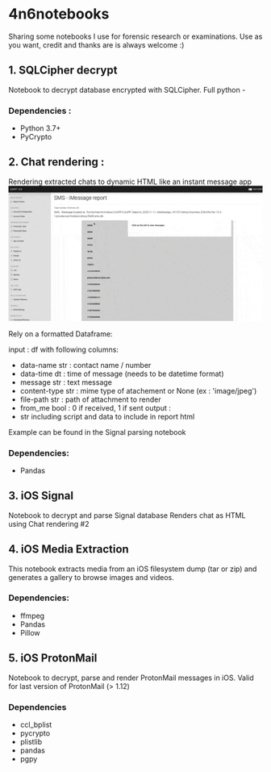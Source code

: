 # 4n6notebooks
Sharing some notebooks I use for forensic research or examinations.
Use as you want, credit and thanks are is always welcome :)

## 1. SQLCipher decrypt
Notebook to decrypt database encrypted with SQLCipher.
Full python - 

### Dependencies :
- Python 3.7+
- PyCrypto

## 2. Chat rendering : 
Rendering extracted chats to dynamic HTML like an instant message app
![Rendering illustration](docs/chat_rendering.gif) 

Rely on a formatted Dataframe: 

input : df with following columns:
  * data-name str : contact name / number
  * data-time dt : time of message (needs to be datetime format)
  * message str : text message
  * content-type str : mime type of atachement or None (ex : 'image/jpeg')
  * file-path str : path of attachment to render
  * from_me bool : 0 if received, 1 if sent
output :
  * str including script and data to include in report html

Example can be found in the Signal parsing notebook

### Dependencies:
- Pandas

## 3. iOS Signal
Notebook to decrypt and parse Signal database 
Renders chat as HTML using Chat rendering #2

## 4. iOS Media Extraction
This notebook extracts media from an iOS filesystem dump (tar or zip)
and generates a gallery to browse images and videos.

### Dependencies:
- ffmpeg
- Pandas
- Pillow

## 5. iOS ProtonMail
Notebook to decrypt, parse and render ProtonMail messages in iOS. Valid for last version of ProtonMail (> 1.12)

### Dependencies
- ccl_bplist
- pycrypto
- plistlib
- pandas
- pgpy
